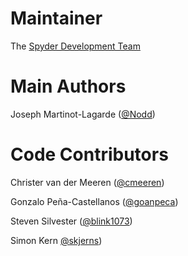 Maintainer
==========

The [Spyder Development Team](https://github.com/orgs/spyder-ide/teams/core-developers)

Main Authors
============

Joseph Martinot-Lagarde ([@Nodd](http://github.com/Nodd))

Code Contributors
=================

Christer van der Meeren ([@cmeeren](http://github.com/cmeeren))

Gonzalo Peña-Castellanos ([@goanpeca](http://github.com/goanpeca))

Steven Silvester ([@blink1073](http://github.com/blink1073))

Simon Kern [@skjerns](http://github.com/skjerns))
